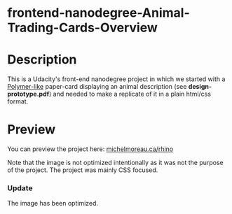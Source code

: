 frontend-nanodegree-Animal-Trading-Cards-Overview
===============================

# Description
This is a Udacity's front-end nanodegree project in which we started with a [Polymer-like](https://www.polymer-project.org/1.0/) paper-card displaying an animal description (see __design-prototype.pdf__) and needed to make a replicate of it in a plain html/css format.

# Preview

You can preview the project here: [michelmoreau.ca/rhino](http://michelmoreau.ca/rhino/)

Note that the image is not optimized intentionally as it was not the purpose of the project. The project was mainly CSS focused.
  
### Update

The image has been optimized.
